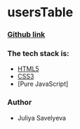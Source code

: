 # usersTable

### [Github link](https://juliyasavelyeva.github.io/usersTable/)

### The tech stack is:

- [HTML5](https://en.wikipedia.org/wiki/HTML5)
- [CSS3](https://en.wikipedia.org/wiki/Cascading_Style_Sheets)
- [Pure JavaScript]

### Author

- Juliya Savelyeva